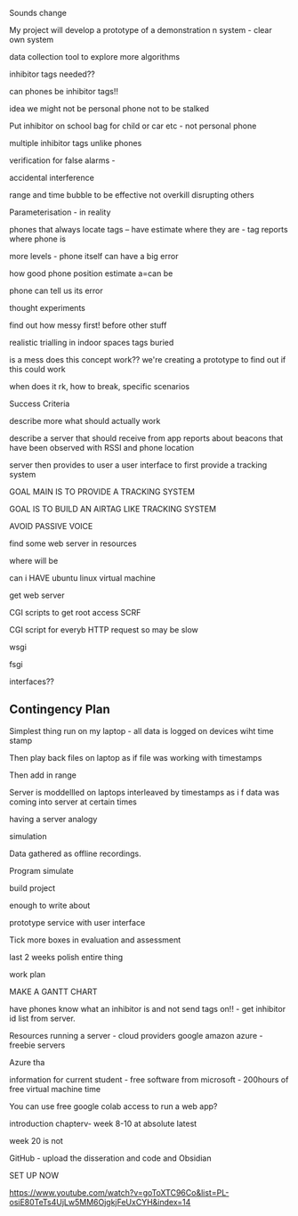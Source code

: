 
Sounds change 

My project will develop a prototype of a demonstration n system - clear own system

data collection tool to explore more algorithms

inhibitor tags needed??


can phones be inhibitor tags!!

idea we might not be personal phone not to be stalked

Put inhibitor on school bag for child or car etc - not personal phone


multiple inhibitor tags unlike phones


verification for false alarms - 

accidental interference

range and time bubble to be effective not overkill disrupting others



Parameterisation - in reality 

phones that always locate tags – have estimate where they are - tag reports where phone is


more levels - phone itself can have a big error

how good phone position estimate a=can be 

phone can tell us its error

thought experiments

find out how messy first!
before other stuff


realistic trialling in indoor spaces
tags buried

is a mess
does this concept work?? we're creating a prototype to find out if this could work

when does it rk, how to break, specific scenarios

Success Criteria

describe more what should actually work

describe a server that should receive from app reports about beacons that have been observed with RSSI and phone location

server then provides to user a user interface to first provide a tracking system


GOAL MAIN IS TO PROVIDE A TRACKING SYSTEM


GOAL IS TO BUILD AN AIRTAG LIKE TRACKING SYSTEM

AVOID PASSIVE VOICE

find some web server in resources

where will be 

can i HAVE ubuntu linux virtual machine


get web server

CGI scripts to get root access
SCRF 

CGI script for everyb HTTP request so may be slow

wsgi

fsgi

interfaces??



## Contingency Plan

Simplest thing run on my laptop - all data is logged on devices wiht time stamp

Then play back files on laptop as if file was working with timestamps

Then add in range

Server is moddellled on laptops interleaved by timestamps as i f data was coming into server at certain times


having a server analogy

simulation

Data gathered as offline recordings.

Program simulate  


build project

enough to write about

prototype service with user interface

Tick more boxes in evaluation and assessment

last 2 weeks polish entire thing


work plan 

MAKE A GANTT CHART

have phones know what an inhibitor is and not send tags on!! - get inhibitor id list from server.


Resources running a server - cloud providers google amazon azure - freebie servers

Azure tha

information for current student - free software from microsoft - 200hours of free virtual machine time

You can use free google colab access to run a web app?

introduction chapterv- week 8-10 at absolute latest

week 20 is not 

GitHub  - upload the disseration and code and Obsidian

SET UP NOW


https://www.youtube.com/watch?v=goToXTC96Co&list=PL-osiE80TeTs4UjLw5MM6OjgkjFeUxCYH&index=14